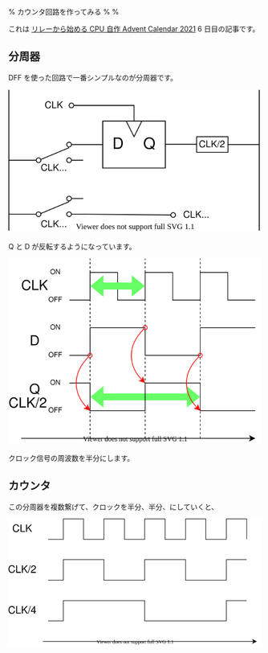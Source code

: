 % カウンタ回路を作ってみる
%
%

これは [リレーから始める CPU 自作 Advent Calendar 2021](https://adventar.org/calendars/7052) 6 日目の記事です。

## 分周器

DFF を使った回路で一番シンプルなのが分周器です。

![](./img/Divider.dio.svg)

Q と D が反転するようになっています。

![](img/DividerTimingChart.dio.svg)

クロック信号の周波数を半分にします。

## カウンタ

この分周器を複数繋げて、クロックを半分、半分、にしていくと、

![](img/CounterTiming.dio.svg)
